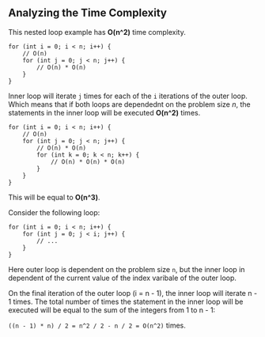 ## Analyzing the Time Complexity

This nested loop example has **O(n^2)** time complexity.

```
for (int i = 0; i < n; i++) {
    // O(n)
    for (int j = 0; j < n; j++) {
        // O(n) * O(n)
    }
}
```

Inner loop will iterate `j` times for each of the `i` iterations of the outer loop. Which means that if both loops are dependednt on the problem size *n*, the statements in the inner loop will be executed **O(n^2)** times.

```
for (int i = 0; i < n; i++) {
    // O(n)
    for (int j = 0; j < n; j++) {
        // O(n) * O(n)
        for (int k = 0; k < n; k++) {
            // O(n) * O(n) * O(n)
        }
    }
}
```

This will be equal to **O(n^3)**.

Consider the following loop:
```
for (int i = 0; i < n; i++) {
    for (int j = 0; j < i; j++) {
        // ...
    }
}
```

Here outer loop is dependent on the problem size `n`, but the inner loop in dependent of the current value of the index varibale of the outer loop.

On the final iteration of the outer loop (i = n - 1), the inner loop will iterate n - 1 times. The total number of times the statement in the inner loop will be executed will be equal to the sum of the integers from 1 to n - 1:

`((n - 1) * n) / 2 = n^2 / 2 - n / 2 = O(n^2)` times.
